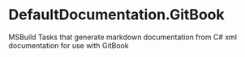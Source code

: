 # DefaultDocumentation.GitBook
MSBuild Tasks that generate markdown documentation from C# xml documentation for use with GitBook
